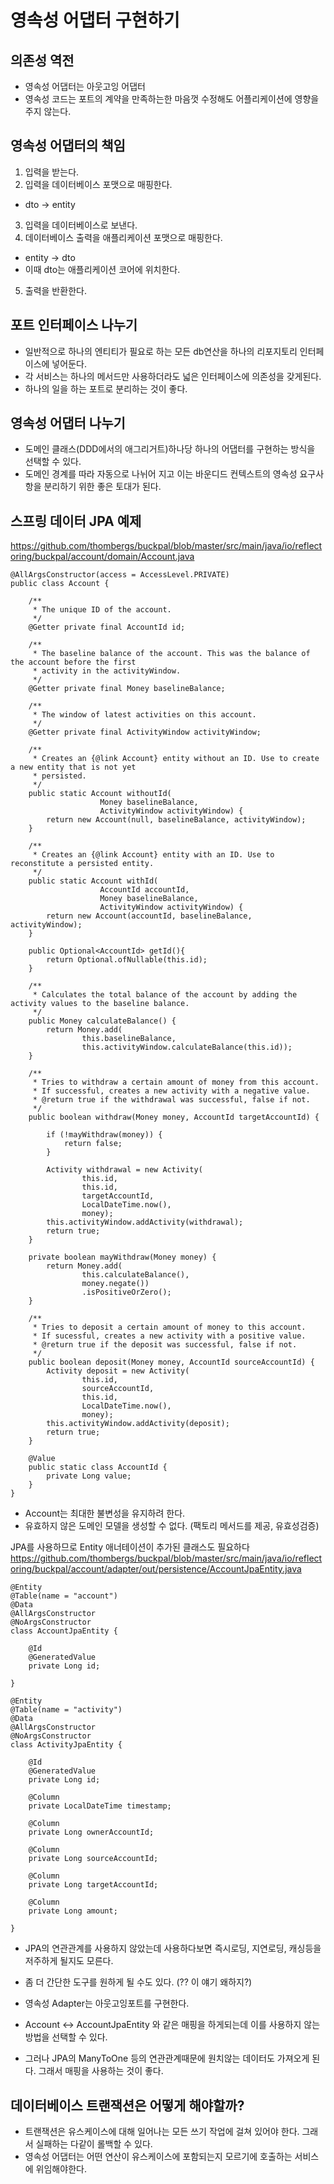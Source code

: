 # 영속성 어댑터 구현하기

## 의존성 역전
- 영속성 어댑터는 아웃고잉 어댑터
- 영속성 코드는 포트의 계약을 만족하는한 마음껏 수정해도 어플리케이션에 영향을 주지 않는다.


## 영속성 어댑터의 책임

1. 입력을 받는다.
2. 입력을 데이터베이스 포맷으로 매핑한다.
  - dto -> entity    
3. 입력을 데이터베이스로 보낸다.
4. 데이터베이스 출력을 애플리케이션 포맷으로 매핑한다.
  - entity -> dto
  - 이때 dto는 애플리케이션 코어에 위치한다.
5. 출력을 반환한다.

## 포트 인터페이스 나누기

- 일반적으로 하나의 엔티티가 필요로 하는 모든 db연산을 하나의 리포지토리 인터페이스에 넣어둔다.
- 각 서비스는 하나의 메서드만 사용하더라도 넓은 인터페이스에 의존성을 갖게된다.
- 하나의 일을 하는 포트로 분리하는 것이 좋다.

## 영속성 어댑터 나누기

- 도메인 클래스(DDD에서의 애그리거트)하나당 하나의 어댑터를 구현하는 방식을 선택할 수 있다.
- 도메인 경계를 따라 자동으로 나뉘어 지고 이는 바운디드 컨텍스트의 영속성 요구사항을 분리하기 위한 좋은 토대가 된다.

## 스프링 데이터 JPA 예제

https://github.com/thombergs/buckpal/blob/master/src/main/java/io/reflectoring/buckpal/account/domain/Account.java
```
@AllArgsConstructor(access = AccessLevel.PRIVATE)
public class Account {

	/**
	 * The unique ID of the account.
	 */
	@Getter private final AccountId id;

	/**
	 * The baseline balance of the account. This was the balance of the account before the first
	 * activity in the activityWindow.
	 */
	@Getter private final Money baselineBalance;

	/**
	 * The window of latest activities on this account.
	 */
	@Getter private final ActivityWindow activityWindow;

	/**
	 * Creates an {@link Account} entity without an ID. Use to create a new entity that is not yet
	 * persisted.
	 */
	public static Account withoutId(
					Money baselineBalance,
					ActivityWindow activityWindow) {
		return new Account(null, baselineBalance, activityWindow);
	}

	/**
	 * Creates an {@link Account} entity with an ID. Use to reconstitute a persisted entity.
	 */
	public static Account withId(
					AccountId accountId,
					Money baselineBalance,
					ActivityWindow activityWindow) {
		return new Account(accountId, baselineBalance, activityWindow);
	}

	public Optional<AccountId> getId(){
		return Optional.ofNullable(this.id);
	}

	/**
	 * Calculates the total balance of the account by adding the activity values to the baseline balance.
	 */
	public Money calculateBalance() {
		return Money.add(
				this.baselineBalance,
				this.activityWindow.calculateBalance(this.id));
	}

	/**
	 * Tries to withdraw a certain amount of money from this account.
	 * If successful, creates a new activity with a negative value.
	 * @return true if the withdrawal was successful, false if not.
	 */
	public boolean withdraw(Money money, AccountId targetAccountId) {

		if (!mayWithdraw(money)) {
			return false;
		}

		Activity withdrawal = new Activity(
				this.id,
				this.id,
				targetAccountId,
				LocalDateTime.now(),
				money);
		this.activityWindow.addActivity(withdrawal);
		return true;
	}

	private boolean mayWithdraw(Money money) {
		return Money.add(
				this.calculateBalance(),
				money.negate())
				.isPositiveOrZero();
	}

	/**
	 * Tries to deposit a certain amount of money to this account.
	 * If sucessful, creates a new activity with a positive value.
	 * @return true if the deposit was successful, false if not.
	 */
	public boolean deposit(Money money, AccountId sourceAccountId) {
		Activity deposit = new Activity(
				this.id,
				sourceAccountId,
				this.id,
				LocalDateTime.now(),
				money);
		this.activityWindow.addActivity(deposit);
		return true;
	}

	@Value
	public static class AccountId {
		private Long value;
	}
}
```
- Account는 최대한 불변성을 유지하려 한다.
- 유효하지 않은 도메인 모델을 생성할 수 없다. (팩토리 메서드를 제공, 유효성검증)

JPA를 사용하므로 Entity 애너테이션이 추가된 클래스도 필요하다
https://github.com/thombergs/buckpal/blob/master/src/main/java/io/reflectoring/buckpal/account/adapter/out/persistence/AccountJpaEntity.java
```
@Entity
@Table(name = "account")
@Data
@AllArgsConstructor
@NoArgsConstructor
class AccountJpaEntity {

	@Id
	@GeneratedValue
	private Long id;

}
```

```
@Entity
@Table(name = "activity")
@Data
@AllArgsConstructor
@NoArgsConstructor
class ActivityJpaEntity {

	@Id
	@GeneratedValue
	private Long id;

	@Column
	private LocalDateTime timestamp;

	@Column
	private Long ownerAccountId;

	@Column
	private Long sourceAccountId;

	@Column
	private Long targetAccountId;

	@Column
	private Long amount;

}
```
- JPA의 연관관계를 사용하지 않았는데 사용하다보면 즉시로딩, 지연로딩, 캐싱등을 저주하게 될지도 모른다.
- 좀 더 간단한 도구를 원하게 될 수도 있다. (?? 이 얘기 왜하지?)

- 영속성 Adapter는 아웃고잉포트를 구현한다.
- Account <-> AccountJpaEntity 와 같은 매핑을 하게되는데 이를 사용하지 않는 방법을 선택할 수 있다.
- 그러나 JPA의 ManyToOne 등의 연관관계때문에 원치않는 데이터도 가져오게 된다. 그래서 매핑을 사용하는 것이 좋다.

## 데이터베이스 트랜잭션은 어떻게 해야할까?

- 트랜잭션은 유스케이스에 대해 일어나는 모든 쓰기 작업에 걸쳐 있어야 한다. 그래서 실패하는 다같이 롤백할 수 있다.
- 영속성 어댑터는 어떤 연산이 유스케이스에 포함되는지 모르기에 호출하는 서비스에 위임해야한다.
